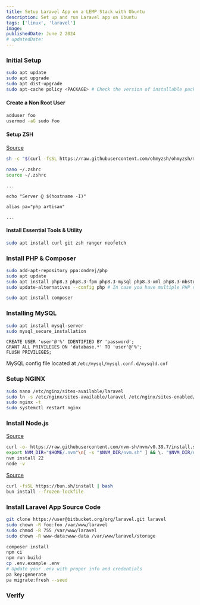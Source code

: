 ```yaml
---
title: Setup Laravel App on a LEMP Stack with Ubuntu
description: Set up and run Laravel app on Ubuntu
tags: ['linux', 'laravel']
image:
publishedDate: June 2 2024
# updatedDate: 
---
```


### Initial Setup

```bash
sudo apt update
sudo apt upgrade
sudo apt dist-upgrade
sudo apt-cache policy <PACKAGE> # Check the version of installable packages
```

#### Create a Non Root User

```bash
adduser foo
usermod -aG sudo foo
```

#### Setup ZSH

[Source](https://github.com/ohmyzsh/ohmyzsh)

```bash
sh -c "$(curl -fsSL https://raw.githubusercontent.com/ohmyzsh/ohmyzsh/master/tools/install.sh)"
```

```bash
nano ~/.zshrc
source ~/.zshrc
```

```
...

echo "Server @ $(hostname -I)"

alias pa="php artisan"

...
```

#### Install Essential Tools & Utility

```bash
sudo apt install curl git zsh ranger neofetch
```

### Install PHP & Composer

```bash
sudo add-apt-repository ppa:ondrej/php
sudo apt update
sudo apt install php8.3 php8.3-fpm php8.3-mysql php8.3-xml php8.3-mbstring php8.3-curl php8.3-zip php8.3-bcmath php8.3-gd
sudo update-alternatives --config php # In case you have multiple PHP versions
```

```bash
sudo apt install composer
```

### Installing MySQL

```bash
sudo apt install mysql-server
sudo mysql_secure_installation
```

```
CREATE USER 'user'@'%' IDENTIFIED BY 'password';
GRANT ALL PRIVILEGES ON 'database.*' TO 'user'@'%';
FLUSH PRIVILEGES;
```

MySQL config file located at `/etc/mysql/mysql.conf.d/mysqld.cnf`

### Setup NGINX

```bash
sudo nano /etc/nginx/sites-available/laravel
sudo ln -s /etc/nginx/sites-available/laravel /etc/nginx/sites-enabled/
sudo nginx -t
sudo systemctl restart nginx
```

### Install Node.js

[Source](https://nodejs.org/en/download/package-manager)

```bash
curl -o- https://raw.githubusercontent.com/nvm-sh/nvm/v0.39.7/install.sh | bash
export NVM_DIR="$HOME/.nvm"\n[ -s "$NVM_DIR/nvm.sh" ] && \. "$NVM_DIR/nvm.sh"
nvm install 22
node -v
```

[Source](https://bun.sh/docs/installation)

```bash
curl -fsSL https://bun.sh/install | bash
bun install --frozen-lockfile
```

### Install Laravel App Source Code

```bash
git clone https://user@bitbucket.org/org/laravel.git laravel
sudo chown -R foo:foo /var/www/laravel
sudo chmod -R 755 /var/www/laravel
sudo chown -R www-data:www-data /var/www/laravel/storage
```

```bash
composer install
npm ci
npm run build
cp .env.example .env
# Update your .env with proper info and credentials
pa key:generate
pa migrate:fresh --seed

```

### Verify